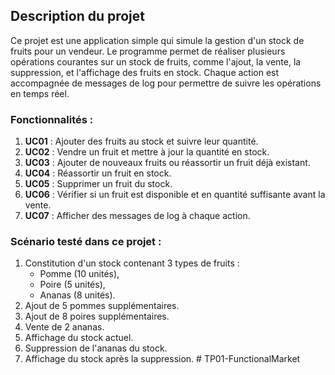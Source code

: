 ## Description du projet

Ce projet est une application simple qui simule la gestion d'un stock de fruits pour un vendeur. Le programme permet de réaliser plusieurs opérations courantes sur un stock de fruits, comme l'ajout, la vente, la suppression, et l'affichage des fruits en stock. Chaque action est accompagnée de messages de log pour permettre de suivre les opérations en temps réel.

### Fonctionnalités :

1. **UC01** : Ajouter des fruits au stock et suivre leur quantité.
2. **UC02** : Vendre un fruit et mettre à jour la quantité en stock.
3. **UC03** : Ajouter de nouveaux fruits ou réassortir un fruit déjà existant.
4. **UC04** : Réassortir un fruit en stock.
5. **UC05** : Supprimer un fruit du stock.
6. **UC06** : Vérifier si un fruit est disponible et en quantité suffisante avant la vente.
7. **UC07** : Afficher des messages de log à chaque action.

### Scénario testé dans ce projet :

1. Constitution d'un stock contenant 3 types de fruits :
   - Pomme (10 unités),
   - Poire (5 unités),
   - Ananas (8 unités).
2. Ajout de 5 pommes supplémentaires.
3. Ajout de 8 poires supplémentaires.
4. Vente de 2 ananas.
5. Affichage du stock actuel.
6. Suppression de l'ananas du stock.
7. Affichage du stock après la suppression.
#   T P 0 1 - F u n c t i o n a l M a r k e t  
 